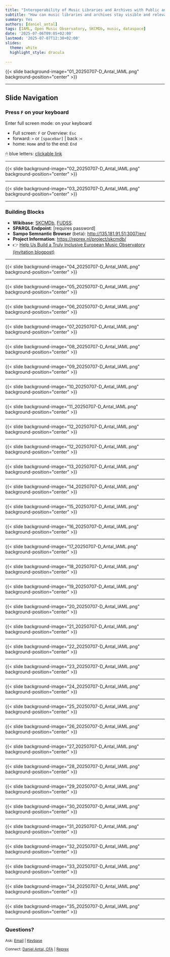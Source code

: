 ```yaml
---
title: "Interoperability of Music Libraries and Archives with Public and Private Music Services"
subtitle: "How can music libraries and archives stay visible and relevant in an era of streaming, recommendation algorithms, and fragmented data infrastructures?"
summary: Yes
authors: [daniel_antal]
tags: [IAML, Open Music Observatory, SKCMDb, music, dataspace]
date: '2025-07-06T09:05+02:00'
lastmod: '2025-07-07T12:30+02:00'
slides:
  theme: white
  highlight_style: dracula
  
---
```


{{< slide background-image="01_20250707-D_Antal_IAML.png" background-position="center" >}}

---

## Slide Navigation
### Press `F` on your keyboard

Enter full screen mode:  on your keyboard

- Full screen: `F` or Overview: `Esc`
- forward: `️>` or `[spacebar]` | back :️`<`
- home: `Home` and to the end: `End`

🖱 blue letters: [clickable link](https://reprex.nl/)


---

{{< slide background-image="02_20250707-D_Antal_IAML.png" background-position="center" >}}

---

{{< slide background-image="03_20250707-D_Antal_IAML.png" background-position="center" >}}

---

### Building Blocks

- **Wikibase**: [SKCMDb](https://reprexbase.eu/skcmdb/), [FUDSS](https://reprexbase.eu/fu/).
- **SPARQL Endpoint**: [requires password]
- **Sampo Semnantic Browser** (beta): <http://135.181.91.51:3007/en/>
- **Project Information**: <https://reprex.nl/project/skcmdb/>
- 👉 [Help Us Build a Truly Inclusive European Music Observatory (invitation blogpost)](/post/2025-07-05-iaml-2025/)

---

{{< slide background-image="04_20250707-D_Antal_IAML.png" background-position="center" >}}

---

{{< slide background-image="05_20250707-D_Antal_IAML.png" background-position="center" >}}

---

{{< slide background-image="06_20250707-D_Antal_IAML.png" background-position="center" >}}

---

{{< slide background-image="07_20250707-D_Antal_IAML.png" background-position="center" >}}

---

{{< slide background-image="08_20250707-D_Antal_IAML.png" background-position="center" >}}

---

{{< slide background-image="09_20250707-D_Antal_IAML.png" background-position="center" >}}

---

{{< slide background-image="10_20250707-D_Antal_IAML.png" background-position="center" >}}

---

{{< slide background-image="11_20250707-D_Antal_IAML.png" background-position="center" >}}

---

{{< slide background-image="12_20250707-D_Antal_IAML.png" background-position="center" >}}

---

{{< slide background-image="12_20250707-D_Antal_IAML.png" background-position="center" >}}

---

{{< slide background-image="13_20250707-D_Antal_IAML.png" background-position="center" >}}

---

{{< slide background-image="14_20250707-D_Antal_IAML.png" background-position="center" >}}

---

{{< slide background-image="15_20250707-D_Antal_IAML.png" background-position="center" >}}

---
{{< slide background-image="16_20250707-D_Antal_IAML.png" background-position="center" >}}

---
{{< slide background-image="17_20250707-D_Antal_IAML.png" background-position="center" >}}

---
{{< slide background-image="18_20250707-D_Antal_IAML.png" background-position="center" >}}

---
{{< slide background-image="19_20250707-D_Antal_IAML.png" background-position="center" >}}

---
{{< slide background-image="20_20250707-D_Antal_IAML.png" background-position="center" >}}

---
{{< slide background-image="21_20250707-D_Antal_IAML.png" background-position="center" >}}

---
{{< slide background-image="22_20250707-D_Antal_IAML.png" background-position="center" >}}

---
{{< slide background-image="23_20250707-D_Antal_IAML.png" background-position="center" >}}

---
{{< slide background-image="24_20250707-D_Antal_IAML.png" background-position="center" >}}

---
{{< slide background-image="25_20250707-D_Antal_IAML.png" background-position="center" >}}

---
{{< slide background-image="26_20250707-D_Antal_IAML.png" background-position="center" >}}

---
{{< slide background-image="27_20250707-D_Antal_IAML.png" background-position="center" >}}

---
{{< slide background-image="28_20250707-D_Antal_IAML.png" background-position="center" >}}

---
{{< slide background-image="29_20250707-D_Antal_IAML.png" background-position="center" >}}

---
{{< slide background-image="30_20250707-D_Antal_IAML.png" background-position="center" >}}

---
{{< slide background-image="31_20250707-D_Antal_IAML.png" background-position="center" >}}

---

{{< slide background-image="32_20250707-D_Antal_IAML.png" background-position="center" >}}

---

{{< slide background-image="33_20250707-D_Antal_IAML.png" background-position="center" >}}

---

{{< slide background-image="34_20250707-D_Antal_IAML.png" background-position="center" >}}

---

{{< slide background-image="35_20250707-D_Antal_IAML.png" background-position="center" >}}

---

### Questions?

<p style="font-size:85%" > Ask: <a href="https://reprex.nl/#contact" target="_blank">Email</a> |
<a href="https://keybase.io/team/reprexcommunity" target="_blank">Keybase</a> 
</p>
<p style="font-size:85%" > Connect: 
<a href="https://www.linkedin.com/in/antaldaniel/" target="_blank">Daniel Antal, CFA</a> |
<a href="https://www.linkedin.com/company/68855596" target="_blank">Reprex</a> </p>
</br>








